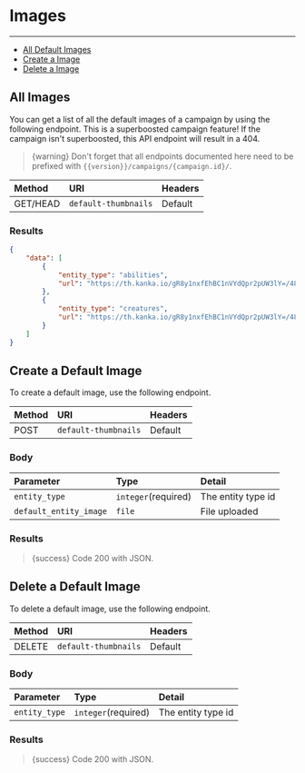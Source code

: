 # Images

---

- [All Default Images](#all-images)
- [Create a Image](#create-image)
- [Delete a Image](#delete-image)

<a name="all-images"></a>
## All Images

You can get a list of all the default images of a campaign by using the following endpoint. This is a superboosted campaign feature! If the campaign isn't superboosted, this API endpoint will result in a 404.

> {warning} Don't forget that all endpoints documented here need to be prefixed with `{{version}}/campaigns/{campaign.id}/`.


| Method | URI | Headers |
| :- |   :-   |  :-  |
| GET/HEAD | `default-thumbnails` | Default |

### Results
```json
{
    "data": [
        {
            "entity_type": "abilities",
            "url": "https://th.kanka.io/gR8y1nxfEhBC1nVYdQpr2pUW3lY=/48x48/smart/src/app/logos/logo.png",
        },
        {
            "entity_type": "creatures",
            "url": "https://th.kanka.io/gR8y1nxfEhBC1nVYdQpr2pUW3lY=/48x48/smart/src/app/logos/logo.png",
        }
    ]
}
```

<a name="create-image"></a>
## Create a Default Image

To create a default image, use the following endpoint.

| Method | URI | Headers |
| :- |   :-   |  :-  |
| POST | `default-thumbnails` | Default |

### Body

| Parameter   | Type | Detail |
|:------------|   :-   |  :-  |
| `entity_type` | `integer`(required) | The entity type id |
| `default_entity_image`    | `file` | File uploaded |


### Results

> {success} Code 200 with JSON.

<a name="delete-image"></a>
## Delete a Default Image

To delete a default image, use the following endpoint.

| Method | URI | Headers |
| :- |   :-   |  :-  |
| DELETE | `default-thumbnails` | Default |

### Body

| Parameter   | Type | Detail |
|:------------|   :-   |  :-  |
| `entity_type` | `integer`(required) | The entity type id |

### Results

> {success} Code 200 with JSON.

